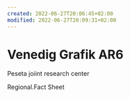 ```yaml
---
created: 2022-06-27T20:06:45+02:00
modified: 2022-06-27T20:09:31+02:00
---
```


# Venedig Grafik AR6

Peseta joiint research center

Regional.Fact Sheet
